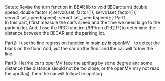 Setup:
	Revise the turn function in BBAR lib to 
  void BBCar::turn( double speed, double factor ){
    servo0.set_factor(1);
    servo1.set_factor(1);
    servo0.set_speed(speed);
    servo1.set_speed(speed);
  } 
Part1: 	
In this part, I first measure the car’s speed and the time we need to go to the parking lot. And, I use the RPC function (/RP/run d1 d2 P )to determine the distance between the BBCAR and the parking lot.
 
Part2:
I use the line regression function in main.py in openMV　to detect the black on the floor. And, put the car on the floor and the car will follow the line.

Part3:
		I let the car’s openMV face the apriltag by some degree and some distance (the distance should not be too close, or the openMV may not read the apriltag), then the car will follow the apriltag

